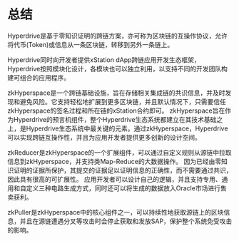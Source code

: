# 总结

Hyperdrive是基于零知识证明的跨链方案，亦可称为区块链的互操作协议，允许将代币(Token)或信息从一条区块链，转移到另外一条链上。

Hyperdrive同时向开发者提供xStation dApp跨链应用开发生态框架，Hyperdrive按照模块化设计，各模块也可以独立利用，以支持不同的开发团队构建可组合的应用程序。

zkHyperspace是一个跨链基础设施，旨在存储相关集成链的共识信息，并及时发现和避免风险。它支持轻松地扩展到更多区块链，并且默认情况下，只需要信任zkHyperspace的签名过程和所在链的xStation合约即可。
zkHyperspace旨在作为Hyperdrive的预言机组件，整个Hyperdrive生态系统都建立在其技术基础之上，是Hyperdrive生态系统中最关键的元素。通过zkHyperspace，Hyperdrive可以实现跨链互操作性，并且为应用开发者提供更多创新的设计空间。

zkReducer是zkHyperspace的一个扩展组件，可以通过自定义规则从源链中拉取信息到zkHyperspace，并支持类Map-Reduce的大数据操作。
因为已经由零知识证明的证据所保护，其提交的证据足以证明信息的正确性，而不需要通过共识，因此具有很高的可扩展性。
应用开发者可以设计自己的逻辑，并且支持专用、通用和自定义三种电路生成方式，同时还可以将生成的数据放入Oracle市场进行售卖获利。

zkPuller是zkHyperspace中的核心组件之一，可以持续性地获取源链上的区块信息，并且在源链遭遇分叉等攻击时会停止获取和发放SAP，保护整个系统免受攻击的影响。
